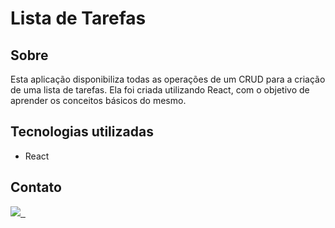 # Lista de Tarefas

## Sobre

Esta aplicação disponibiliza todas as operações de um CRUD para a criação de uma lista de tarefas. Ela foi criada utilizando React, com o objetivo de aprender os conceitos básicos do mesmo.

## Tecnologias utilizadas

* React

## Contato

<a href="https://www.linkedin.com/in/matheus-konrad-xavier-b62b841b8/">
<img src="https://img.shields.io/badge/LinkedIn-0077B5?style=for-the-badge&logo=linkedin&logoColor=white">
</a>
<a href="https://www.instagram.com/matheus_konradx/">
<img src="https://img.shields.io/badge/Instagram-E4405F?style=for-the-badge&logo=instagram&logoColor=white" alt="">
</a>
<a href="mailto:matheuskonradxavier@hotmail.com">
<img src="https://img.shields.io/badge/Microsoft_Outlook-0078D4?style=for-the-badge&logo=microsoft-outlook&logoColor=white" alt="">
</a>
